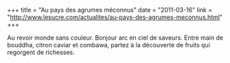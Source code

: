 +++
title = "Au pays des agrumes méconnus"
date = "2011-03-16"
link = "http://www.lesucre.com/actualites/au-pays-des-agrumes-meconnus.html"
+++

Au revoir monde sans couleur. Bonjour arc en ciel de saveurs. Entre main de bouddha, citron caviar et combawa, partez à la découverte de fruits qui regorgent de richesses.  
